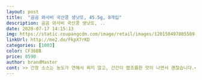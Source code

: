 ```yaml
---
layout: post 
title:  "곰곰 와사비 국산콩 생낫또, 45.5g, 8개입" 
description: 곰곰 와사비 국산콩 생낫또, ..
date: 2020-07-17 14:15:13 
img: https://static.coupangcdn.com/image/retail/images/120150497805509-c046a9e0-7f3f-474b-983c-996675c66ba5.jpg 
linkUrl: http://me2.do/FkpX7rKD 
categories: [1003] 
color: CF36BB 
price: 8590 
author: brandMaster 
cont: >> 간장 소스는 농도가 연해서 짜지 않고, 간간이 짭조름한 맛이 나면서 괜찮습니다.<br/><br/>>> 단맛을 싫어하는 친구도 먹더니 달지 않다고 하더군요.<br/><br/>>> 묽은 와사비 소스는 낫또 색감과 향을 해치네요.<br/> 차라리 생 와사비를 곁들이세요.<br/><br/><br/> - gomgom 낫또는 단맛을 좋아하는 제 기준에 전혀 달지 않았습니다.<br/><br/><br/> - 각 팩 안에 묽은 와사비 소스와 간장 소스가 동봉되어 있습니다.<br/><br/><br/> - 개인 취향에 따른 소스 선택을 잘 해야 합니다.<br/><br/><br/> - 낫또 1팩은 한 끼에 먹기 딱 좋은 양입니다.<br/><br/><br/> - 낫또 2팩씩 묶음 포장이 되어 있어 보관이나 소분해서 다니기 편합니다.<br/><br/><br/> - 낫또 입문하는 친구가 이 낫또는 부담스럽지 않아 괜찮다고 하면서 잘 먹더라고요.<br/><br/><br/> - 낫또 자체는 부드러운 콩의 식감이 기분 좋게 느껴집니다.<br/><br/><br/> - 낫또의 콩 크기와 빛깔, 점도가 좋았습니다.<br/> 상태는 꽤 괜찮았어요.<br/><br/><br/> - 점도는 예상했던 수준으로 휘저을수록 끈끈하게 잘 늘어나고, 목 넘김이 좋습니다.<br/><br/><br/> - 취향에 따라 소스를 넣고 휘저으면 먹을 준비 끝!<br/><br/> - 패키지를 열었을 때 낫또 냄새가 거의 안 납니다.<br/><br/>1.<br/> 패키지 및 내용물 양<br/> 
---
```

 